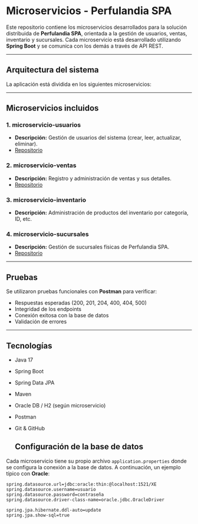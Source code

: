 # Microservicios - Perfulandia SPA

Este repositorio contiene los microservicios desarrollados para la solución distribuida de **Perfulandia SPA**, orientada a la gestión de usuarios, ventas, inventario y sucursales. Cada microservicio está desarrollado utilizando **Spring Boot** y se comunica con los demás a través de API REST.

---

## Arquitectura del sistema

La aplicación está dividida en los siguientes microservicios:


---

##  Microservicios incluidos

### 1.  microservicio-usuarios
- **Descripción:** Gestión de usuarios del sistema (crear, leer, actualizar, eliminar).
- [Repositorio](https://github.com/TomasG0110/microservicio-usuarios)

### 2.  microservicio-ventas
- **Descripción:** Registro y administración de ventas y sus detalles.
- [Repositorio](https://github.com/JosephIth/MicroServicio-Ventas.git)
  
### 3.  microservicio-inventario
- **Descripción:** Administración de productos del inventario por categoría, ID, etc.

### 4.  microservicio-sucursales
- **Descripción:** Gestión de sucursales físicas de Perfulandia SPA.
- [Repositorio](https://github.com/JosephIth/Microservicio-Sucursal.git)

---

##  Pruebas

Se utilizaron pruebas funcionales con **Postman** para verificar:
- Respuestas esperadas (200, 201, 204, 400, 404, 500)
- Integridad de los endpoints
- Conexión exitosa con la base de datos
- Validación de errores

---

##  Tecnologías

- Java 17
- Spring Boot
- Spring Data JPA
- Maven
- Oracle DB / H2 (según microservicio)
- Postman
- Git & GitHub

  ## Configuración de la base de datos

Cada microservicio tiene su propio archivo `application.properties` donde se configura la conexión a la base de datos. A continuación, un ejemplo típico con **Oracle**:

```properties
spring.datasource.url=jdbc:oracle:thin:@localhost:1521/XE
spring.datasource.username=usuario
spring.datasource.password=contraseña
spring.datasource.driver-class-name=oracle.jdbc.OracleDriver

spring.jpa.hibernate.ddl-auto=update
spring.jpa.show-sql=true

